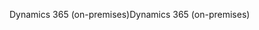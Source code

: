 <span data-ttu-id="0c6ad-101">Dynamics 365 (on-premises)</span><span class="sxs-lookup"><span data-stu-id="0c6ad-101">Dynamics 365 (on-premises)</span></span>
